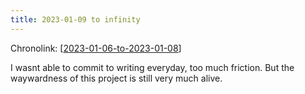 ```yaml
---
title: 2023-01-09 to infinity
---
```


Chronolink: [[2023-01-06-to-2023-01-08]]

I wasnt able to commit to writing everyday, too much friction. But the waywardness of this project is still very much alive.






[//begin]: # "Autogenerated link references for markdown compatibility"
[2023-01-06-to-2023-01-08]: .././wayward/2023-01-06-to-2023-01-08 "2023-01-06-to-2023-01-08"
[//end]: # "Autogenerated link references"

